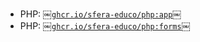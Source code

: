 - PHP: [￼`ghcr.io/sfera-educo/php:app`￼](https://ghcr.io/sfera-educo/php)
- PHP: [￼`ghcr.io/sfera-educo/php:forms`￼](https://ghcr.io/sfera-educo/php)